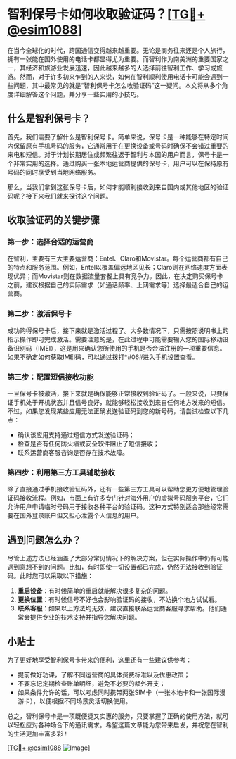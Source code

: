 # 智利保号卡如何收取验证码？[[TG💪+ @esim1088](https://t.me/s/esim1088)]

在当今全球化的时代，跨国通信变得越来越重要。无论是商务往来还是个人旅行，拥有一张能在国外使用的电话卡都显得尤为重要。而智利作为南美洲的重要国家之一，其经济和旅游业发展迅速，因此越来越多的人选择前往智利工作、学习或旅游。然而，对于许多初来乍到的人来说，如何在智利顺利使用电话卡可能会遇到一些问题，其中最常见的就是“智利保号卡怎么收验证码”这一疑问。本文将从多个角度详细解答这个问题，并分享一些实用的小技巧。

## 什么是智利保号卡？

首先，我们需要了解什么是智利保号卡。简单来说，保号卡是一种能够在特定时间内保留原有手机号码的服务，它通常用于在更换设备或号码时确保不会错过重要的来电和短信。对于计划长期居住或频繁往返于智利与本国的用户而言，保号卡是一个非常实用的选择。通过购买一张本地运营商提供的保号卡，用户可以在保持原有号码的同时享受到当地网络服务。

那么，当我们拿到这张保号卡后，如何才能顺利接收到来自国内或其他地区的验证码呢？接下来我们就来探讨这个问题。

## 收取验证码的关键步骤

### 第一步：选择合适的运营商
在智利，主要有三大主要运营商：Entel、Claro和Movistar。每个运营商都有自己的特点和服务范围。例如，Entel以覆盖偏远地区见长；Claro则在网络速度方面表现优异；而Movistar则在数据流量套餐上具有竞争力。因此，在决定购买保号卡之前，建议根据自己的实际需求（如通话频率、上网需求等）选择最适合自己的运营商。

### 第二步：激活保号卡
成功购得保号卡后，接下来就是激活过程了。大多数情况下，只需按照说明书上的指示操作即可完成激活。需要注意的是，在此过程中可能需要输入您的国际移动设备识别码（IMEI），这是用来确认您所使用的手机是否合法注册的一项重要信息。如果不确定如何获取IMEI码，可以通过拨打*#06#进入手机设置查看。

### 第三步：配置短信接收功能
一旦保号卡被激活，接下来就是确保能够正常接收到验证码了。一般来说，只要保证手机处于开机状态并且信号良好，就能够轻松接收到来自任何地方发来的短信。不过，如果您发现某些应用无法正确发送验证码到您的新号码，请尝试检查以下几点：
- 确认该应用支持通过短信方式发送验证码；
- 检查是否有任何防火墙或安全软件阻止了短信接收；
- 联系运营商客服咨询是否存在技术故障。

### 第四步：利用第三方工具辅助接收
除了直接通过手机接收验证码外，还有一些第三方工具可以帮助您更方便地管理验证码接收流程。例如，市面上有许多专门针对海外用户的虚拟号码服务平台，它们允许用户申请临时号码用于接收各种平台的验证码。这种方式特别适合那些经常需要在国外登录账户但又担心泄露个人信息的用户。

## 遇到问题怎么办？
尽管上述方法已经涵盖了大部分常见情况下的解决方案，但在实际操作中仍有可能遇到意想不到的问题。比如，有时即使一切设置都已完成，仍然无法接收到验证码。此时您可以采取以下措施：

1. **重启设备**：有时候简单的重启就能解决很多复杂的问题。
2. **更换位置**：有时候信号不好也会影响验证码的接收，不妨换个地方试试看。
3. **联系客服**：如果以上方法均无效，建议直接联系运营商客服寻求帮助。他们通常会提供专业的技术支持并指导您解决问题。

## 小贴士
为了更好地享受智利保号卡带来的便利，这里还有一些建议供参考：
- 提前做好功课，了解不同运营商的具体资费标准以及优惠政策；
- 不要忘记定期检查账单明细，避免不必要的额外开支；
- 如果条件允许的话，可以考虑同时携带两张SIM卡（一张本地卡和一张国际漫游卡），以便根据不同场景灵活切换使用。

总之，智利保号卡是一项既便捷又实惠的服务，只要掌握了正确的使用方法，就可以轻松应对各种场合下的通讯需求。希望这篇文章能为您带来启发，并祝您在智利的生活更加丰富多彩！

[[TG💪+ @esim1088](https://t.me/s/esim1088) ![Image](https://i.postimg.cc/4NQfJmqS/Snipaste-2025-05-13-00-14-12.png)]